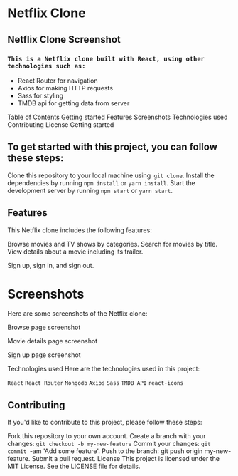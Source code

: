 # Netflix Clone

## Netflix Clone Screenshot

### `This is a Netflix clone built with React, using other technologies such as:`

- React Router for navigation
- Axios for making HTTP requests
- Sass for styling
- TMDB api for getting data from server

Table of Contents
Getting started
Features
Screenshots
Technologies used
Contributing
License
Getting started

## To get started with this project, you can follow these steps:

Clone this repository to your local machine using` git clone`.
Install the dependencies by running `npm install` or `yarn install`.
Start the development server by running `npm start` or `yarn start`.

## Features

This Netflix clone includes the following features:

Browse movies and TV shows by categories.
Search for movies by title.
View details about a movie including its trailer.

Sign up, sign in, and sign out.

# Screenshots

Here are some screenshots of the Netflix clone:

Browse page screenshot

Movie details page screenshot

Sign up page screenshot

Technologies used
Here are the technologies used in this project:

`React`
`React Router`
`Mongodb`
`Axios`
`Sass`
`TMDB API`
`react-icons`

## Contributing

If you'd like to contribute to this project, please follow these steps:

Fork this repository to your own account.
Create a branch with your changes: `git checkout -b my-new-feature`
Commit your changes: `git commit `-am 'Add some feature'.
Push to the branch: git push origin my-new-feature.
Submit a pull request.
License
This project is licensed under the MIT License. See the LICENSE file for details.
